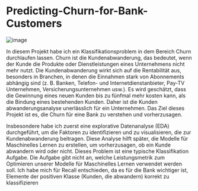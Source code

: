 # Predicting-Churn-for-Bank-Customers


![image](https://vanessamiranda.github.io/images/Customerchurn/customerchurn.jpg)





In diesem Projekt habe ich ein Klassifikationsproblem in dem Bereich Churn 
durchlaufen lassen. Churn ist die Kundenabwanderung, das bedeutet, wenn
der Kunde die Produkte oder Dienstleistungen eines Unternehmens nicht
mehr nutzt. Die Kundenabwanderung wirkt sich auf die Rentabilität aus,
besonders in Branchen, in denen die Einnahmen stark von Abonnements
abhängig sind (z. B. Banken, Telefon- und Internetdienstanbieter, 
Pay-TV Unternehmen, Versicherungsunternehmen usw.). Es wird geschätzt, 
dass die Gewinnung eines neuen Kunden bis zu fünfmal mehr kosten kann, als
die Bindung eines bestehenden Kunden. Daher ist die Kunden abwanderungsanalyse 
unerlässlich für ein Unternehmen. Das Ziel dieses  Projekt ist es, die Churn für
eine Bank zu verstehen und vorherzusagen.

Insbesondere habe ich zuerst eine explorative Datenanalyse (EDA)
durchgeführt, um die Faktoren zu identifizieren und zu visualisieren, die zur
Kundenabwanderung beitragen. Diese Analyse hilft später, die Modelle für 
Maschinelles Lernen zu erstellen, um vorherzusagen, ob ein Kunde 
abwandern wird oder nicht. Dieses Problem ist eine typische Klassifikation
Aufgabe. Die Aufgabe gibt nicht an, welche Leistungsmetrik zum Optimieren
unserer Modelle für Maschinelles Lernen verwendet werden soll. Ich habe 
mich für Recall entschieden, da es für die Bank wichtiger ist, Elemente der 
positiven Klasse (Kunden, die abwandern) korrekt zu klassifizieren
